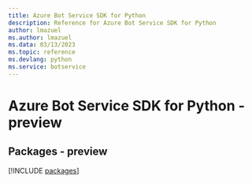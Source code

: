 ```yaml
---
title: Azure Bot Service SDK for Python
description: Reference for Azure Bot Service SDK for Python
author: lmazuel
ms.author: lmazuel
ms.data: 03/13/2023
ms.topic: reference
ms.devlang: python
ms.service: botservice
---
```

# Azure Bot Service SDK for Python - preview
## Packages - preview
[!INCLUDE [packages](bot-service-index.md)]